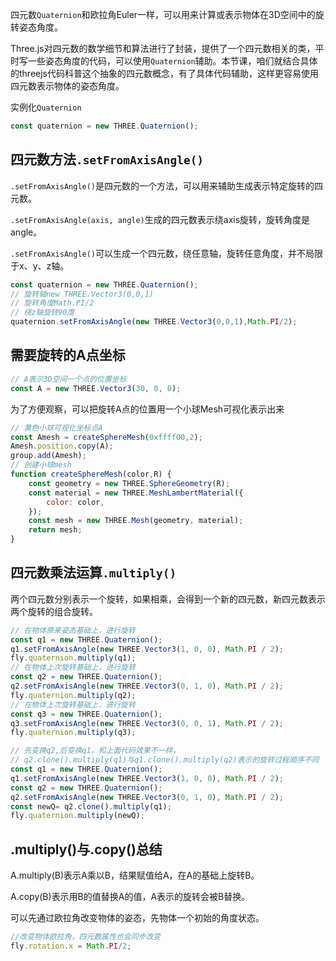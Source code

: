 四元数`Quaternion`和欧拉角Euler一样，可以用来计算或表示物体在3D空间中的旋转姿态角度。

Three.js对四元数的数学细节和算法进行了封装，提供了一个四元数相关的类，平时写一些姿态角度的代码，可以使用`Quaternion`辅助。本节课，咱们就结合具体的threejs代码科普这个抽象的四元数概念，有了具体代码辅助，这样更容易使用四元数表示物体的姿态角度。

实例化`Quaternion`
```js
const quaternion = new THREE.Quaternion();
```

## 四元数方法`.setFromAxisAngle()`

`.setFromAxisAngle()`是四元数的一个方法，可以用来辅助生成表示特定旋转的四元数。

`.setFromAxisAngle(axis, angle)`生成的四元数表示绕axis旋转，旋转角度是angle。

`.setFromAxisAngle()`可以生成一个四元数，绕任意轴，旋转任意角度，并不局限于x、y、z轴。

```js
const quaternion = new THREE.Quaternion();
// 旋转轴new THREE.Vector3(0,0,1)
// 旋转角度Math.PI/2
// 绕z轴旋转90度
quaternion.setFromAxisAngle(new THREE.Vector3(0,0,1),Math.PI/2);
```

## 需要旋转的A点坐标
```js
// A表示3D空间一个点的位置坐标
const A = new THREE.Vector3(30, 0, 0);

```
为了方便观察，可以把旋转A点的位置用一个小球Mesh可视化表示出来
```js
// 黄色小球可视化坐标点A 
const Amesh = createSphereMesh(0xffff00,2);
Amesh.position.copy(A);
group.add(Amesh);
// 创建小球mesh
function createSphereMesh(color,R) {
    const geometry = new THREE.SphereGeometry(R);
    const material = new THREE.MeshLambertMaterial({
        color: color,
    });
    const mesh = new THREE.Mesh(geometry, material);
    return mesh;
}
```
## 四元数乘法运算`.multiply()`
两个四元数分别表示一个旋转，如果相乘，会得到一个新的四元数，新四元数表示两个旋转的组合旋转。

```js
// 在物体原来姿态基础上，进行旋转
const q1 = new THREE.Quaternion();
q1.setFromAxisAngle(new THREE.Vector3(1, 0, 0), Math.PI / 2);
fly.quaternion.multiply(q1);
// 在物体上次旋转基础上，进行旋转
const q2 = new THREE.Quaternion();
q2.setFromAxisAngle(new THREE.Vector3(0, 1, 0), Math.PI / 2);
fly.quaternion.multiply(q2);
// 在物体上次旋转基础上，进行旋转
const q3 = new THREE.Quaternion();
q3.setFromAxisAngle(new THREE.Vector3(0, 0, 1), Math.PI / 2);
fly.quaternion.multiply(q3);
```

```js
// 先变换q2,后变换q1，和上面代码效果不一样，
// q2.clone().multiply(q1)与q1.clone().multiply(q2)表示的旋转过程顺序不同
const q1 = new THREE.Quaternion();
q1.setFromAxisAngle(new THREE.Vector3(1, 0, 0), Math.PI / 2);
const q2 = new THREE.Quaternion();
q2.setFromAxisAngle(new THREE.Vector3(0, 1, 0), Math.PI / 2);
const newQ= q2.clone().multiply(q1);
fly.quaternion.multiply(newQ);
```

## .multiply()与.copy()总结
A.multiply(B)表示A乘以B，结果赋值给A，在A的基础上旋转B。

A.copy(B)表示用B的值替换A的值，A表示的旋转会被B替换。

可以先通过欧拉角改变物体的姿态，先物体一个初始的角度状态。

```js
//改变物体欧拉角，四元数属性也会同步改变
fly.rotation.x = Math.PI/2;
```
